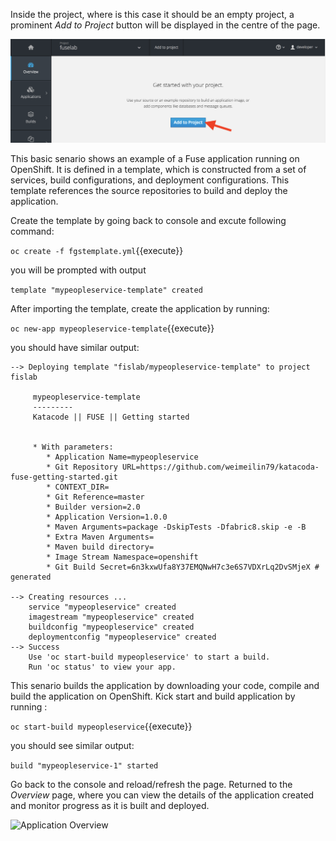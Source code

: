 Inside the project, where is this case it should be an empty project, a prominent _Add to Project_ button will be displayed in the centre of the page.

![Adding to Empty Project](../../assets/intro-openshift/fis-deploy-app/02-add-to-project-empty.png)

This basic senario shows an example of a Fuse application running on OpenShift. It is defined in a template, which is constructed from a set of services, build configurations, and deployment configurations. This template references the source repositories to build and deploy the application.

Create the template by going back to console and excute following command:

`oc create -f fgstemplate.yml`{{execute}}

you will be prompted with output

```template "mypeopleservice-template" created```


After importing the template, create the application by running: 

`oc new-app mypeopleservice-template`{{execute}}

you should have similar output: 

```
--> Deploying template "fislab/mypeopleservice-template" to project fislab

     mypeopleservice-template
     ---------
     Katacode || FUSE || Getting started


     * With parameters:
        * Application Name=mypeopleservice
        * Git Repository URL=https://github.com/weimeilin79/katacoda-fuse-getting-started.git
        * CONTEXT_DIR=
        * Git Reference=master
        * Builder version=2.0
        * Application Version=1.0.0
        * Maven Arguments=package -DskipTests -Dfabric8.skip -e -B
        * Extra Maven Arguments=
        * Maven build directory=
        * Image Stream Namespace=openshift
        * Git Build Secret=6n3kxwUfa8Y37EMQNwH7c3e6S7VDXrLq2DvSMjeX # generated

--> Creating resources ...
    service "mypeopleservice" created
    imagestream "mypeopleservice" created
    buildconfig "mypeopleservice" created
    deploymentconfig "mypeopleservice" created
--> Success
    Use 'oc start-build mypeopleservice' to start a build.
    Run 'oc status' to view your app.
```

This senario builds the application by downloading your code, compile and build the application on OpenShift. Kick start and build application by running : 

`oc start-build mypeopleservice`{{execute}}

you should see similar output: 

```build "mypeopleservice-1" started```


Go back to the console and reload/refresh the page. Returned to the _Overview_ page, where you can view the details of the application created and monitor progress as it is built and deployed.

![Application Overview](../../assets/intro-openshift/fis-deploy-app/02-build-in-progress.png)


